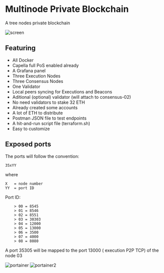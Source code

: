 # Multinode Private Blockchain
A tree nodes private blockchain

![screen](https://github.com/icemagno/multinode-blockchain/assets/4127512/17f6a140-c45a-4a65-bba9-ad5b892bf5a2)

## Featuring
* All Docker
* Capella full PoS enabled already
* A Grafana panel
* Three Execution Nodes
* Three Consensus Nodes
* One Validator
* Local peers syncing for Executions and Beacons
* Aditional (optional) validator (will attach to consensus-02)
* No need validators to stake 32 ETH
* Already created some accounts
* A lot of ETH to distribute
* Postman JSON file to test endpoints
* A hit-and-run script file (terraform.sh)
* Easy to customize
  
## Exposed ports

The ports will follow the convention:

```35xYY```

where 
```
X   = node number
YY  = port ID
```
Port ID:

```
	> 00 = 8545
	> 01 = 8546
	> 02 = 8551
	> 03 = 30303
	> 04 = 12000
	> 05 = 13000
	> 06 = 3500
	> 07 = 4000
	> 08 = 8080 
```

A port 35305 will be mapped to the port 13000 ( execution P2P TCP) of the node 03 

![portainer](https://github.com/icemagno/multinode-blockchain/assets/4127512/99b6a2a7-9652-4fe4-b4ed-52c99ad5d9e5)
![portainer2](https://github.com/icemagno/multinode-blockchain/assets/4127512/33a65426-4497-48fe-803d-2d9e3ce5ac34)

